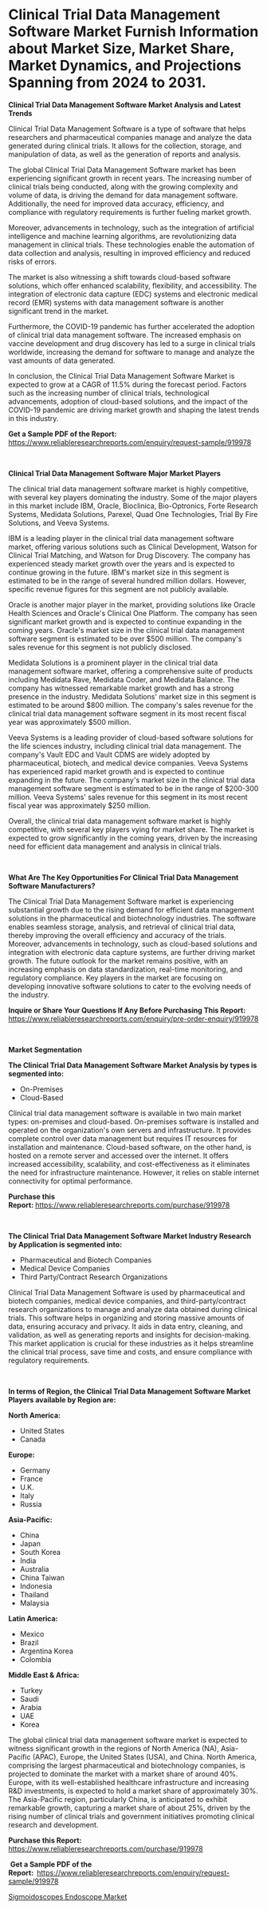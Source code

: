 <p><h1>Clinical Trial Data Management Software Market Furnish Information about Market Size, Market Share, Market Dynamics, and Projections Spanning from 2024 to 2031.</h1></p><p><strong>Clinical Trial Data Management Software Market Analysis and Latest Trends</strong></p>
<p><p>Clinical Trial Data Management Software is a type of software that helps researchers and pharmaceutical companies manage and analyze the data generated during clinical trials. It allows for the collection, storage, and manipulation of data, as well as the generation of reports and analysis.</p><p>The global Clinical Trial Data Management Software market has been experiencing significant growth in recent years. The increasing number of clinical trials being conducted, along with the growing complexity and volume of data, is driving the demand for data management software. Additionally, the need for improved data accuracy, efficiency, and compliance with regulatory requirements is further fueling market growth.</p><p>Moreover, advancements in technology, such as the integration of artificial intelligence and machine learning algorithms, are revolutionizing data management in clinical trials. These technologies enable the automation of data collection and analysis, resulting in improved efficiency and reduced risks of errors.</p><p>The market is also witnessing a shift towards cloud-based software solutions, which offer enhanced scalability, flexibility, and accessibility. The integration of electronic data capture (EDC) systems and electronic medical record (EMR) systems with data management software is another significant trend in the market.</p><p>Furthermore, the COVID-19 pandemic has further accelerated the adoption of clinical trial data management software. The increased emphasis on vaccine development and drug discovery has led to a surge in clinical trials worldwide, increasing the demand for software to manage and analyze the vast amounts of data generated.</p><p>In conclusion, the Clinical Trial Data Management Software Market is expected to grow at a CAGR of 11.5% during the forecast period. Factors such as the increasing number of clinical trials, technological advancements, adoption of cloud-based solutions, and the impact of the COVID-19 pandemic are driving market growth and shaping the latest trends in this industry.</p></p>
<p><strong>Get a Sample PDF of the Report:&nbsp;</strong> <a href="https://www.reliableresearchreports.com/enquiry/request-sample/919978">https://www.reliableresearchreports.com/enquiry/request-sample/919978</a></p>
<p>&nbsp;</p>
<p><strong>Clinical Trial Data Management Software Major Market Players</strong></p>
<p><p>The clinical trial data management software market is highly competitive, with several key players dominating the industry. Some of the major players in this market include IBM, Oracle, Bioclinica, Bio-Optronics, Forte Research Systems, Medidata Solutions, Parexel, Quad One Technologies, Trial By Fire Solutions, and Veeva Systems. </p><p>IBM is a leading player in the clinical trial data management software market, offering various solutions such as Clinical Development, Watson for Clinical Trial Matching, and Watson for Drug Discovery. The company has experienced steady market growth over the years and is expected to continue growing in the future. IBM's market size in this segment is estimated to be in the range of several hundred million dollars. However, specific revenue figures for this segment are not publicly available.</p><p>Oracle is another major player in the market, providing solutions like Oracle Health Sciences and Oracle's Clinical One Platform. The company has seen significant market growth and is expected to continue expanding in the coming years. Oracle's market size in the clinical trial data management software segment is estimated to be over $500 million. The company's sales revenue for this segment is not publicly disclosed.</p><p>Medidata Solutions is a prominent player in the clinical trial data management software market, offering a comprehensive suite of products including Medidata Rave, Medidata Coder, and Medidata Balance. The company has witnessed remarkable market growth and has a strong presence in the industry. Medidata Solutions' market size in this segment is estimated to be around $800 million. The company's sales revenue for the clinical trial data management software segment in its most recent fiscal year was approximately $500 million.</p><p>Veeva Systems is a leading provider of cloud-based software solutions for the life sciences industry, including clinical trial data management. The company's Vault EDC and Vault CDMS are widely adopted by pharmaceutical, biotech, and medical device companies. Veeva Systems has experienced rapid market growth and is expected to continue expanding in the future. The company's market size in the clinical trial data management software segment is estimated to be in the range of $200-300 million. Veeva Systems' sales revenue for this segment in its most recent fiscal year was approximately $250 million.</p><p>Overall, the clinical trial data management software market is highly competitive, with several key players vying for market share. The market is expected to grow significantly in the coming years, driven by the increasing need for efficient data management and analysis in clinical trials.</p></p>
<p>&nbsp;</p>
<p><strong>What Are The Key Opportunities For Clinical Trial Data Management Software Manufacturers?</strong></p>
<p><p>The Clinical Trial Data Management Software market is experiencing substantial growth due to the rising demand for efficient data management solutions in the pharmaceutical and biotechnology industries. The software enables seamless storage, analysis, and retrieval of clinical trial data, thereby improving the overall efficiency and accuracy of the trials. Moreover, advancements in technology, such as cloud-based solutions and integration with electronic data capture systems, are further driving market growth. The future outlook for the market remains positive, with an increasing emphasis on data standardization, real-time monitoring, and regulatory compliance. Key players in the market are focusing on developing innovative software solutions to cater to the evolving needs of the industry.</p></p>
<p><strong>Inquire or Share Your Questions If Any Before Purchasing This Report:</strong> <a href="https://www.reliableresearchreports.com/enquiry/pre-order-enquiry/919978">https://www.reliableresearchreports.com/enquiry/pre-order-enquiry/919978</a></p>
<p>&nbsp;</p>
<p><strong>Market Segmentation</strong></p>
<p><strong>The Clinical Trial Data Management Software Market Analysis by types is segmented into:</strong></p>
<p><ul><li>On-Premises</li><li>Cloud-Based</li></ul></p>
<p><p>Clinical trial data management software is available in two main market types: on-premises and cloud-based. On-premises software is installed and operated on the organization's own servers and infrastructure. It provides complete control over data management but requires IT resources for installation and maintenance. Cloud-based software, on the other hand, is hosted on a remote server and accessed over the internet. It offers increased accessibility, scalability, and cost-effectiveness as it eliminates the need for infrastructure maintenance. However, it relies on stable internet connectivity for optimal performance.</p></p>
<p><strong>Purchase this Report:&nbsp;</strong><a href="https://www.reliableresearchreports.com/purchase/919978">https://www.reliableresearchreports.com/purchase/919978</a></p>
<p>&nbsp;</p>
<p><strong>The Clinical Trial Data Management Software Market Industry Research by Application is segmented into:</strong></p>
<p><ul><li>Pharmaceutical and Biotech Companies</li><li>Medical Device Companies</li><li>Third Party/Contract Research Organizations</li></ul></p>
<p><p>Clinical Trial Data Management Software is used by pharmaceutical and biotech companies, medical device companies, and third-party/contract research organizations to manage and analyze data obtained during clinical trials. This software helps in organizing and storing massive amounts of data, ensuring accuracy and privacy. It aids in data entry, cleaning, and validation, as well as generating reports and insights for decision-making. This market application is crucial for these industries as it helps streamline the clinical trial process, save time and costs, and ensure compliance with regulatory requirements.</p></p>
<p>&nbsp;</p>
<p><strong>In terms of Region, the Clinical Trial Data Management Software Market Players available by Region are:</strong></p>
<p>
    <p> <strong> North America: </strong>
        <ul>
            <li>United States</li>
            <li>Canada</li>
        </ul>
        </p> 
    <p> <strong> Europe: </strong>
        <ul>
            <li>Germany</li>
            <li>France</li>
            <li>U.K.</li>
            <li>Italy</li>
            <li>Russia</li>
        </ul>
        </p> 
    <p> <strong> Asia-Pacific: </strong>
        <ul>
            <li>China</li>
            <li>Japan</li>
            <li>South Korea</li>
            <li>India</li>
            <li>Australia</li>
            <li>China Taiwan</li>
            <li>Indonesia</li>
            <li>Thailand</li>
            <li>Malaysia</li>
        </ul>
        </p> 
    <p> <strong> Latin America: </strong>
        <ul>
            <li>Mexico</li>
            <li>Brazil</li>
            <li>Argentina Korea</li>
            <li>Colombia</li>
        </ul>
        </p> 
    <p> <strong> Middle East & Africa: </strong>
        <ul>
            <li>Turkey</li>
            <li>Saudi</li>
            <li>Arabia</li>
            <li>UAE</li>
            <li>Korea</li>
        </ul>
    </p>
    </p>
<p><p>The global clinical trial data management software market is expected to witness significant growth in the regions of North America (NA), Asia-Pacific (APAC), Europe, the United States (USA), and China. North America, comprising the largest pharmaceutical and biotechnology companies, is projected to dominate the market with a market share of around 40%. Europe, with its well-established healthcare infrastructure and increasing R&D investments, is expected to hold a market share of approximately 30%. The Asia-Pacific region, particularly China, is anticipated to exhibit remarkable growth, capturing a market share of about 25%, driven by the rising number of clinical trials and government initiatives promoting clinical research and development.</p></p>
<p><strong>Purchase this Report: </strong><a href="https://www.reliableresearchreports.com/purchase/919978">https://www.reliableresearchreports.com/purchase/919978</a></p>
<p>&nbsp;<strong>Get a Sample PDF of the Report:&nbsp;&nbsp;</strong><a href="https://www.reliableresearchreports.com/enquiry/request-sample/919978">https://www.reliableresearchreports.com/enquiry/request-sample/919978</a></p>
<p><strong></strong></p>
<p><p><a href="https://medium.com/@mariliehowe/sigmoidoscopes-endoscope-market-share-evolution-and-market-growth-trends-2024-2031-799ef360e1b1">Sigmoidoscopes Endoscope Market</a></p></p>